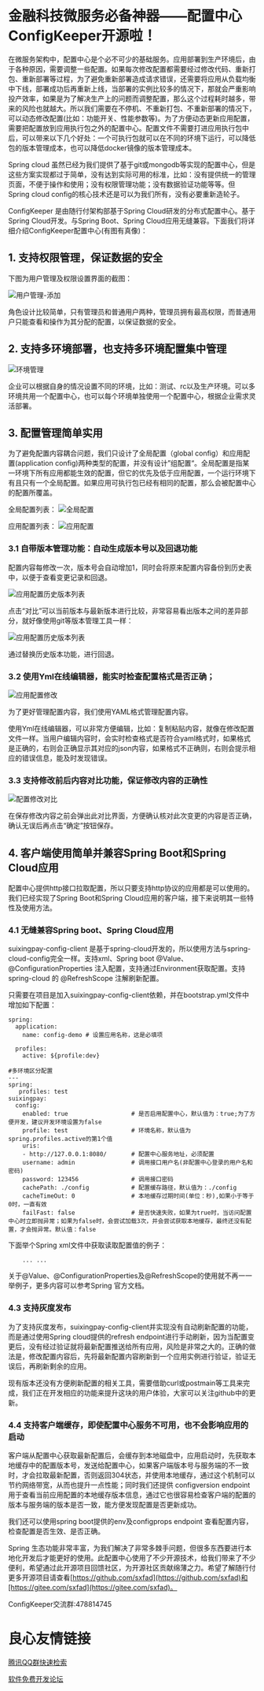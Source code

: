 # 金融科技微服务必备神器——配置中心ConfigKeeper开源啦！

在微服务架构中，配置中心是个必不可少的基础服务。应用部署到生产环境后，由于各种原因，需要调整一些配置。如果每次修改配置都需要经过修改代码、重新打包、重新部署等过程，为了避免重新部署造成请求错误，还需要将应用从负载均衡中下线，部署成功后再重新上线，当部署的实例比较多的情况下，那就会严重影响投产效率，如果是为了解决生产上的问题而调整配置，那么这个过程耗时越多，带来的风险也就越大。所以我们需要在不停机、不重新打包、不重新部署的情况下，可以动态修改配置(比如：功能开关、性能参数等)。为了方便动态更新应用配置，需要把配置放到应用执行包之外的配置中心。配置文件不需要打进应用执行包中后，可以带来以下几个好处：一个可执行包就可以在不同的环境下运行，可以降低包的版本管理成本，也可以降低docker镜像的版本管理成本。

Spring cloud 虽然已经为我们提供了基于git或mongodb等实现的配置中心，但是这些方案实现都过于简单，没有达到实际可用的标准，比如：没有提供统一的管理页面，不便于操作和使用；没有权限管理功能；没有数据验证功能等等。但Spring cloud config的核心技术还是可以为我们所有，没有必要重新造轮子。

ConfigKeeper 是由随行付架构部基于Spring Cloud研发的分布式配置中心。基于Spring Cloud开发。与Spring Boot、Spring Cloud应用无缝兼容。下面我们将详细介绍ConfigKeeper配置中心(有图有真像)：

## 1. 支持权限管理，保证数据的安全

下图为用户管理及权限设置界面的截图：

![用户管理-添加](doc/UserManage-add.png)

角色设计比较简单，只有管理员和普通用户两种，管理员拥有最高权限，而普通用户只能查看和操作为其分配的配置，以保证数据的安全。

## 2. 支持多环境部署，也支持多环境配置集中管理

![环境管理](doc/envManage.png)

企业可以根据自身的情况设置不同的环境，比如：测试、rc以及生产环境。可以多环境共用一个配置中心，也可以每个环境单独使用一个配置中心，根据企业需求灵活部署。

## 3. 配置管理简单实用

为了避免配置内容耦合问题，我们只设计了全局配置（global config）和应用配置(application config)两种类型的配置，并没有设计”组配置“。全局配置是指某一环境下所有应用都能生效的配置，但它的优先及低于应用配置，一个运行环境下有且只有一个全局配置。如果应用可执行包已经有相同的配置，那么会被配置中心的配置所覆盖。

全局配置列表：
![全局配置](doc/globalConfig.png)

应用配置列表：
![应用配置](doc/applicationConfig.png)

### 3.1 自带版本管理功能：自动生成版本号以及回退功能

配置内容每修改一次，版本号会自动增加1，同时会将原来配置内容备份到历史表中，以便于查看变更记录和回退。

![应用配置历史版本列表](doc/applicationConfig-history.png)

点击“对比”可以当前版本与最新版本进行比较，非常容易看出版本之间的差异部分，就好像使用git等版本管理工具一样：

![应用配置历史版本列表](doc/applicationConfig-history-diff.png)

通过替换历史版本功能，进行回退。

### 3.2 使用Yml在线编辑器，能实时检查配置格式是否正确；

![应用配置修改](doc/applicationConfig-add.png)

为了更好管理配置内容，我们使用YAML格式管理配置内容。

使用Yml在线编辑器，可以非常方便编辑，比如：复制粘贴内容，就像在修改配置文件一样。当用户编辑内容时，会实时检查格式是否符合yaml格式时，如果格式是正确的，右则会正确显示其对应的json内容，如果格式不正确则，右则会提示相应的错误信息，能及时发现错误。

### 3.3 支持修改前后内容对比功能，保证修改内容的正确性

![配置修改对比](doc/diff.png)

在保存修改内容之前会弹出此对比界面，方便确认核对此次变更的内容是否正确，确认无误后再点击“确定”按钮保存。

## 4. 客户端使用简单并兼容Spring Boot和Spring Cloud应用

配置中心提供http接口拉取配置，所以只要支持http协议的应用都是可以使用的。我们已经实现了Spring Boot和Spring Cloud应用的客户端，接下来说明其一些特性及使用方法。

### 4.1 无缝兼容Spring boot、Spring Cloud应用

suixingpay-config-client 是基于spring-cloud开发的，所以使用方法与spring-cloud-config完全一样。支持xml、Spring boot @Value、@ConfigurationProperties 注入配置，支持通过Environment获取配置。支持 spring-cloud 的 @RefreshScope 注解刷新配置。

只需要在项目是加入suixingpay-config-client依赖，并在bootstrap.yml文件中增加如下配置：

    spring:
      application:
        name: config-demo # 设置应用名称，这是必填项
    
      profiles:
        active: ${profile:dev}

    #多环境区分配置
    ---
    spring:
       profiles: test
    suixingpay:
      config:
        enabled: true                  # 是否启用配置中心，默认值为：true;为了方便开发，建议开发环境设置为false
        profile: test                  # 环境名称，默认值为spring.profiles.active的第1个值
        uris:
        - http://127.0.0.1:8080/       # 配置中心服务地址，必须配置
        username: admin                # 调用接口用户名(非配置中心登录的用户名和密码)
        password: 123456               # 调用接口密码
        cachePath: ./config            # 配置缓存路径，默认值为：./config
        cacheTimeOut: 0                # 本地缓存过期时间(单位：秒),如果小于等于0时，一直有效
        failFast: false                # 是否快速失败，如果为true时，当访问配置中心时立即抛异常；如果为false时，会尝试加载3次，并会尝试获取本地缓存，最终还没有配置，才会抛异常。默认值：false
        
下面举个Spring xml文件中获取读取配置值的例子：

     
     
    
         
         
         
        ... ...

     

关于@Value、@ConfigurationProperties及@RefreshScope的使用就不再一一举例子，更多内容可以参考Spring 官方文档。
### 4.3 支持灰度发布

为了支持灰度发布，suixingpay-config-client并实现没有自动刷新配置的功能，而是通过使用Spring cloud提供的refresh endpoint进行手动刷新，因为当配置变更后，没有经过验证就将最新配置推送给所有应用，风险是非常之大的。正确的做法是，修改配置内容后，先将最新配置内容刷新到一个应用实例进行验证，验证无误后，再刷新剩余的应用。

现有版本还没有方便刷新配置的相关工具，需要借助curl或postmain等工具来完成，我们正在开发相应的功能来提升这块的用户体验，大家可以关注github中的更新。

### 4.4 支持客户端缓存，即使配置中心服务不可用，也不会影响应用的启动

客户端从配置中心获取最新配置后，会缓存到本地磁盘中，应用启动时，先获取本地缓存中的配置版本号，发送给配置中心，如果客户端版本号与服务端的不一致时，才会拉取最新配置，否则返回304状态，并使用本地缓存，通过这个机制可以节约网络带宽，从而也提升一点性能；同时我们还提供 configversion endpoint 用于查看当前应用配置的本地缓存版本信息，通过它也很容易检查客户端的配置的版本与服务端的版本是否一致，能方便发现配置是否更新成功。

我们还可以使用spring boot提供的env及configprops endpoint 查看配置内容，检查配置是否生效、是否正确。

Spring 生态功能非常丰富，为我们解决了非常多棘手问题，但很多东西要进行本地化开发后才能更好的使用。此配置中心使用了不少开源技术，给我们带来了不少便利，希望通过此开源项目回馈社区，为开源社区贡献绵薄之力。希望了解随行付更多开源项目请查看[https://github.com/sxfad](https://github.com/sxfad)和[https://gitee.com/sxfad](https://gitee.com/sxfad)。

ConfigKeeper交流群:478814745


 # 良心友情链接

[腾讯QQ群快速检索](http://u.720life.cn/s/8cf73f7c)

[软件免费开发论坛](http://u.720life.cn/s/bbb01dc0)